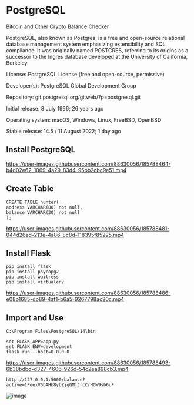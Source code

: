 # PostgreSQL
Bitcoin and Other Crypto Balance Checker

PostgreSQL, also known as Postgres, is a free and open-source relational database management system emphasizing extensibility and SQL compliance.
It was originally named POSTGRES, referring to its origins as a successor to the Ingres database developed at the University of California, Berkeley. 

License: PostgreSQL License (free and open-source, permissive)

Developer(s): PostgreSQL Global Development Group

Repository: git.postgresql.org/gitweb/?p=postgresql.git

Initial release: 8 July 1996; 26 years ago

Operating system: macOS, Windows, Linux, FreeBSD, OpenBSD

Stable release: 14.5 / 11 August 2022; 1 day ago

## Install PostgreSQL

https://user-images.githubusercontent.com/88630056/185788464-b4d02e62-1069-4a29-83d4-95bb2cbc9e51.mp4


## Create Table
```
CREATE TABLE hunter(
address VARCHAR(80) not null,
balance VARCHAR(30) not null
);
```
https://user-images.githubusercontent.com/88630056/185788481-044d26ed-213e-4a86-8c8d-118395f85225.mp4


## Install Flask 
```
pip install flask
pip install psycopg2
pip install waitress
pip install virtualenv
```
https://user-images.githubusercontent.com/88630056/185788486-e08b1685-db89-4af1-b6a5-9267798ac20c.mp4


## Import and Use
```
C:\Program Files\PostgreSQL\14\bin
```

```
set FLASK_APP=app.py
set FLASK_ENV=development
flask run --host=0.0.0.0
```
https://user-images.githubusercontent.com/88630056/185788493-6b38bdbd-d327-4606-926d-54c2ea898cb3.mp4

```
http://127.0.0.1:5000/balance?active=1FeexV6bAHb8ybZjqQMjJrcCrHGW9sb6uF
```

![image](https://user-images.githubusercontent.com/88630056/185788729-6b1434d5-23e2-4c2d-9a49-0995f428eb1d.png)

